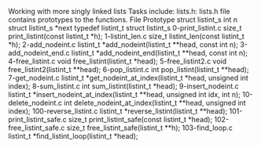 Working with more singly linked lists
Tasks include:
lists.h: lists.h file contains prototypes to the functions.
File Prototype struct listint_s int n struct listint_s *next typedef listint_t struct listint_s
0-print_listint.c size_t print_listint(const listint_t *h);
1-listint_len.c size_t listint_len(const listint_t *h); 
2-add_nodeint.c listint_t *add_nodeint(listint_t **head, const int n); 
3-add_nodeint_end.c listint_t *add_nodeint_end(listint_t **head, const int n); 
4-free_listint.c void free_listint(listint_t *head); 
5-free_listint2.c void free_listint2(listint_t **head); 
6-pop_listint.c int pop_listint(listint_t **head); 
7-get_nodeint.c listint_t *get_nodeint_at_index(listint_t *head, unsigned int index); 
8-sum_listint.c int sum_listint(listint_t *head); 
9-insert_nodeint.c listint_t *insert_nodeint_at_index(listint_t **head, unsigned int idx, int n); 
10-delete_nodeint.c int delete_nodeint_at_index(listint_t **head, unsigned int index); 
100-reverse_listint.c listint_t *reverse_listint(listint_t **head); 
101-print_listint_safe.c size_t print_listint_safe(const listint_t *head); 
102-free_listint_safe.c size_t free_listint_safe(listint_t **h); 
103-find_loop.c listint_t *find_listint_loop(listint_t *head);

